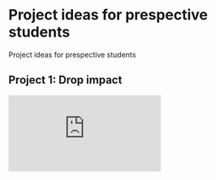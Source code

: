 # Project ideas for prespective students
 Project ideas for prespective students


## Project 1: Drop impact

![Drop impact](https://www.dropbox.com/s/stdyh0ad05ocuug/BouncnigDrops.pdf?raw=1)
